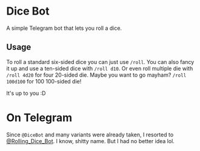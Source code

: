 # Dice Bot

A simple Telegram bot that lets you roll a dice.

## Usage
To roll a standard six-sided dice you can just use `/roll`.
You can also fancy it up and use a ten-sided dice with `/roll d10`.
Or even roll multiple die with `/roll 4d20` for four 20-sided die.
Maybe you want to go mayham? `/roll 100d100` for 100 100-sided die!

It's up to you :D

# On Telegram

Since `@DiceBot` and many variants were already taken, I resorted to [@Rolling_Dice_Bot](https://t.me/Rolling_Dice_Bot).
I know, shitty name. But I had no better idea lol.
